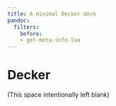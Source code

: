 ```yaml
---
title: A minimal Decker deck
pandoc:
  filters:
    before:
    - get-meta-info.lua
---
```


# Decker

(This space intentionally left blank)   
